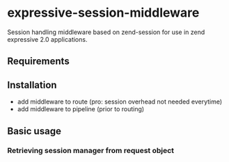 # expressive-session-middleware
Session handling middleware based on zend-session for use in zend expressive 2.0 applications.

## Requirements

## Installation

- add middleware to route (pro: session overhead not needed everytime)
- add middleware to pipeline (prior to routing)

## Basic usage

### Retrieving session manager from request object